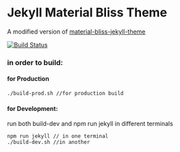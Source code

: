 # Jekyll Material Bliss Theme

A modified version of [material-bliss-jekyll-theme](https://github.com/InsidiousMind/material-bliss-jekyll-theme "material-bliss-jekyll-theme")

[![Build Status](https://travis-ci.org/hpcsc/jekyll-material-bliss.svg?branch=master)](https://travis-ci.org/hpcsc/jekyll-material-bliss)

### **in order to build:**
#### for Production
```
./build-prod.sh //for production build
```

#### for Development:
run both build-dev and npm run jekyll in different terminals
```
npm run jekyll // in one terminal
./build-dev.sh //in another
